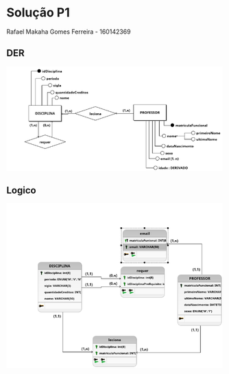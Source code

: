 # Solução P1

Rafael Makaha Gomes Ferreira - 160142369

## DER

![DER](DER.png)

## Logico
![Logico](Logico.png)